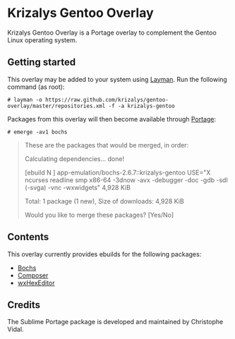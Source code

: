Krizalys Gentoo Overlay
=======================

Krizalys Gentoo Overlay is a Portage overlay to complement the Gentoo Linux
operating system.

Getting started
---------------

This overlay may be added to your system using [Layman][1]. Run the following
command (as root):

```
# layman -o https://raw.github.com/krizalys/gentoo-overlay/master/repositories.xml -f -a krizalys-gentoo
```

Packages from this overlay will then become available through [Portage][2]:

```
# emerge -av1 bochs
```

> These are the packages that would be merged, in order:
>
> Calculating dependencies... done!
>
> [ebuild  N     ] app-emulation/bochs-2.6.7::krizalys-gentoo  USE="X ncurses readline smp x86-64 -3dnow -avx -debugger -doc -gdb -sdl (-svga) -vnc -wxwidgets" 4,928 KiB
>
> Total: 1 package (1 new), Size of downloads: 4,928 KiB
>
> Would you like to merge these packages? [Yes/No]

Contents
--------

This overlay currently provides ebuilds for the following packages:

* [Bochs][3]
* [Composer][4]
* [wxHexEditor][5]

Credits
-------

The Sublime Portage package is developed and maintained by Christophe Vidal.

[1]: https://wiki.gentoo.org/wiki/Layman
[2]: https://wiki.gentoo.org/wiki/Portage
[3]: http://bochs.sourceforge.net/
[4]: https://getcomposer.org/
[5]: http://www.wxhexeditor.org/
